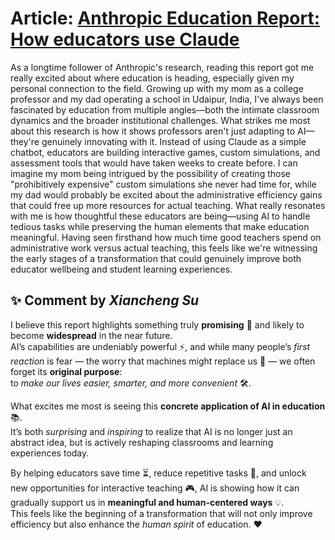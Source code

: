 # Article: [Anthropic Education Report: How educators use Claude](https://www.anthropic.com/news/anthropic-education-report-how-educators-use-claude)

As a longtime follower of Anthropic's research, reading this report got me really excited about where education is heading, especially given my personal connection to the field. Growing up with my mom as a college professor and my dad operating a school in Udaipur, India, I've always been fascinated by education from multiple angles—both the intimate classroom dynamics and the broader institutional challenges. What strikes me most about this research is how it shows professors aren't just adapting to AI—they're genuinely innovating with it. Instead of using Claude as a simple chatbot, educators are building interactive games, custom simulations, and assessment tools that would have taken weeks to create before. I can imagine my mom being intrigued by the possibility of creating those "prohibitively expensive" custom simulations she never had time for, while my dad would probably be excited about the administrative efficiency gains that could free up more resources for actual teaching. What really resonates with me is how thoughtful these educators are being—using AI to handle tedious tasks while preserving the human elements that make education meaningful. Having seen firsthand how much time good teachers spend on administrative work versus actual teaching, this feels like we're witnessing the early stages of a transformation that could genuinely improve both educator wellbeing and student learning experiences.

## ✨ Comment by *Xiancheng Su*

I believe this report highlights something truly **promising** 🌟 and likely to become **widespread** in the near future.  
AI’s capabilities are undeniably powerful ⚡, and while many people’s *first reaction* is fear — the worry that machines might replace us 🤖 — we often forget its **original purpose**:  
to *make our lives easier, smarter, and more convenient* 🛠️.  

What excites me most is seeing this **concrete application of AI in education** 📚.  
It’s both *surprising* and *inspiring* to realize that AI is no longer just an abstract idea, but is actively reshaping classrooms and learning experiences today.  

By helping educators save time ⏳, reduce repetitive tasks 🔄, and unlock new opportunities for interactive teaching 🎮, AI is showing how it can gradually support us in **meaningful and human-centered ways** 💡.  
This feels like the beginning of a transformation that will not only improve efficiency but also enhance the *human spirit* of education. ❤️
